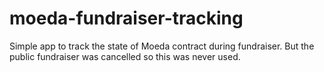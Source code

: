 # moeda-fundraiser-tracking
Simple app to track the state of Moeda contract during fundraiser. But the public fundraiser was cancelled so this was never used.
